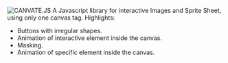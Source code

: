 
![CANVATE.JS](http://sakuracode.com/img/Ryu-github.svg)  A Javascript library for interactive Images and Sprite Sheet, using only one canvas tag.
Highlights:
- Buttons with irregular shapes.
- Animation of interactive element inside the canvas.
- Masking.
- Animation of specific element inside the canvas.
